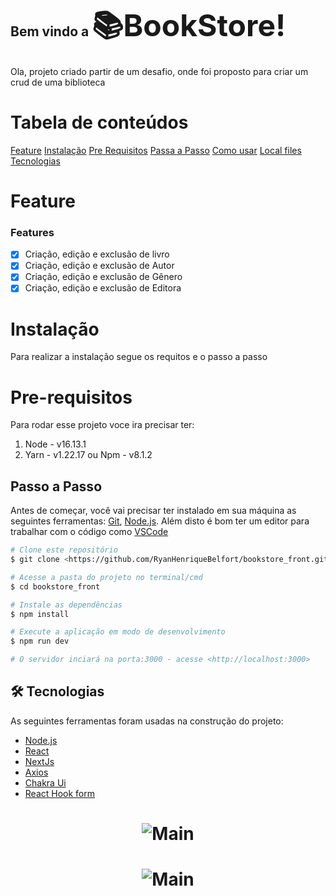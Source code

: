 ## Bem vindo a <font size="8">📚BookStore!</font>
Ola, projeto criado partir de um desafio, onde foi proposto para criar um crud de uma 
biblioteca


Tabela de conteúdos 
================
<!--ts--> 
[Feature](#feature)
[Instalação](#instalação) 
	[Pre Requisitos](#pre-requisitos) 
	[Passa a Passo](#passo-a-passo) 
	[Como usar](#como-usar) 
	[Local files](#local-files) 
	[Tecnologias](#tecnologias) <!--te-->



# Feature

### Features

 - [x] Criação, edição e exclusão de livro
 - [x] Criação, edição e exclusão de Autor
 - [x] Criação, edição e exclusão de Gênero
 - [x] Criação, edição e exclusão de Editora

# Instalação
Para realizar a instalação segue os requitos e o passo a passo

# Pre-requisitos

Para rodar esse projeto voce ira precisar ter:

1.  Node - v16.13.1
2.  Yarn - v1.22.17 ou Npm - v8.1.2

## Passo a Passo

Antes de começar, você vai precisar ter instalado em sua máquina as seguintes ferramentas: [Git](https://git-scm.com), [Node.js](https://nodejs.org/en/). Além disto é bom ter um editor para trabalhar com o código como [VSCode](https://code.visualstudio.com/)

```bash
# Clone este repositório
$ git clone <https://github.com/RyanHenriqueBelfort/bookstore_front.git>

# Acesse a pasta do projeto no terminal/cmd
$ cd bookstore_front

# Instale as dependências
$ npm install

# Execute a aplicação em modo de desenvolvimento
$ npm run dev

# O servidor inciará na porta:3000 - acesse <http://localhost:3000>
```
## 🛠 Tecnologias
As seguintes ferramentas foram usadas na construção do projeto:
 - [Node.js](https://nodejs.org/en/) 
 - [React](https://pt-br.reactjs.org/) 
 - [NextJs](https://nextjs.org) 
 - [Axios](https://axios-http.com/docs/intro)
 - [Chakra Ui](https://chakra-ui.com) 
 - [React Hook form](https://react-hook-form.com)


<h1 align="center">  <img alt="Main" title="#BookStore" src="https://user-images.githubusercontent.com/70604408/182021550-ab9adcd7-9e7a-4581-8b8e-b4efe9495074.png" />  </h1>

<h1 align="center">  <img alt="Main" title="#BookStore" src="https://user-images.githubusercontent.com/70604408/182021619-1e178cdd-214d-419c-9952-2b907c844f28.png" />  </h1>
